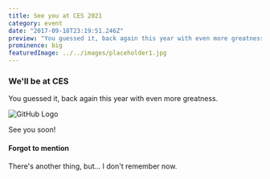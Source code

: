 ```yaml
---
title: See you at CES 2021
category: event
date: "2017-09-18T23:19:51.246Z"
preview: "You guessed it, back again this year with even more greatness."
prominence: big
featuredImage: ../../images/placeholder1.jpg
---
```


### We'll be at CES

You guessed it, back again this year with even more greatness.

![GitHub Logo](./icon.png)

See you soon!

#### Forgot to mention

There's another thing, but... I don't remember now.
